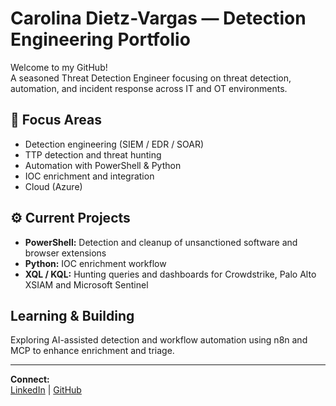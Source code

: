 # Carolina Dietz-Vargas — Detection Engineering Portfolio

Welcome to my GitHub!  
A seasoned Threat Detection Engineer focusing on threat detection, automation, and incident response across IT and OT environments.

## 🧠 Focus Areas
- Detection engineering (SIEM / EDR / SOAR)
- TTP detection and threat hunting
- Automation with PowerShell & Python
- IOC enrichment and integration
- Cloud (Azure)

## ⚙️ Current Projects
- **PowerShell:** Detection and cleanup of unsanctioned software and browser extensions  
- **Python:** IOC enrichment workflow 
- **XQL / KQL:** Hunting queries and dashboards for Crowdstrike, Palo Alto XSIAM and Microsoft Sentinel  

##  Learning & Building
Exploring AI-assisted detection and workflow automation using n8n and MCP to enhance enrichment and triage.

---
**Connect:**  
[LinkedIn](https://www.linkedin.com/in/carolina-v-8a4b6214b) | [GitHub](https://github.com/soulofsec)
